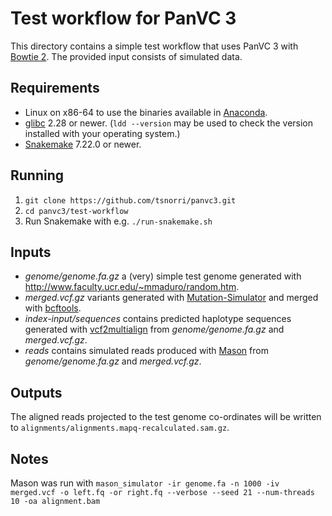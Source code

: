 # Test workflow for PanVC 3

This directory contains a simple test workflow that uses PanVC 3 with [Bowtie 2](https://bowtie-bio.sourceforge.net/bowtie2/). The provided input consists of simulated data.

## Requirements

* Linux on x86-64 to use the binaries available in [Anaconda](https://anaconda.org).
* [glibc](https://www.gnu.org/software/libc/) 2.28 or newer. (`ldd --version` may be used to check the version installed with your operating system.)
* [Snakemake](https://snakemake.github.io/) 7.22.0 or newer.

## Running

1. `git clone https://github.com/tsnorri/panvc3.git`
2. `cd panvc3/test-workflow`
3. Run Snakemake with e.g. `./run-snakemake.sh`

## Inputs

* *genome/genome.fa.gz* a (very) simple test genome generated with http://www.faculty.ucr.edu/~mmaduro/random.htm.
* *merged.vcf.gz* variants generated with [Mutation-Simulator](https://pypi.org/project/Mutation-Simulator) and merged with [bcftools](https://samtools.github.io/bcftools/).
* *index-input/sequences* contains predicted haplotype sequences generated with [vcf2multialign](https://github.com/tsnorri/vcf2multialign) from *genome/genome.fa.gz* and *merged.vcf.gz*.
* *reads* contains simulated reads produced with [Mason](https://www.seqan.de/apps/mason.html) from *genome/genome.fa.gz* and *merged.vcf.gz*.

## Outputs

The aligned reads projected to the test genome co-ordinates will be written to `alignments/alignments.mapq-recalculated.sam.gz`.

## Notes

Mason was run with `mason_simulator -ir genome.fa -n 1000 -iv merged.vcf -o left.fq -or right.fq --verbose --seed 21 --num-threads 10 -oa alignment.bam`
